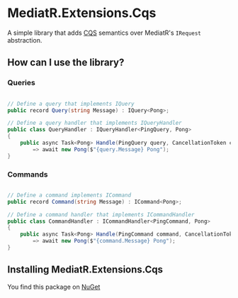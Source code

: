 # MediatR.Extensions.Cqs

A simple library that adds [CQS](https://en.wikipedia.org/wiki/Command%E2%80%93query_separation) semantics over MediatR's `IRequest` abstraction. 

## How can I use the library?

### Queries

```csharp

// Define a query that implements IQuery
public record Query(string Message) : IQuery<Pong>;

// Define a query handler that implements IQueryHandler
public class QueryHandler : IQueryHandler<PingQuery, Pong>
{
    public async Task<Pong> Handle(PingQuery query, CancellationToken cancellationToken)
        => await new Pong($"{query.Message} Pong");
}
```

### Commands

```csharp

// Define a command implements ICommand
public record Command(string Message) : ICommand<Pong>;

// Define a command handler that implements ICommandHandler
public class CommandHandler : ICommandHandler<PingCommand, Pong>
{
    public async Task<Pong> Handle(PingCommand command, CancellationToken cancellationToken)
        => await new Pong($"{command.Message} Pong");
}
```

## Installing MediatR.Extensions.Cqs

You find this package on [NuGet](https://www.nuget.org/packages/MediatR.Extensions.Cqs/)